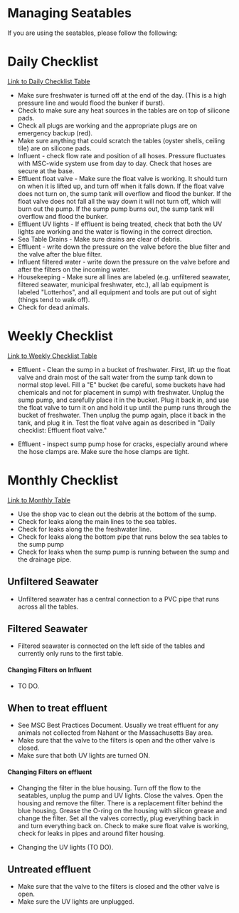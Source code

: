 
# Managing Seatables
If you are using the seatables, please follow the following:

# Daily Checklist
[Link to Daily Checklist Table](https://docs.google.com/spreadsheets/d/1oQnhrPk-GJYOvP48skjc4ehimgx4G3M1Ne0vrJx371c/edit#gid=0)

* Make sure freshwater is turned off at the end of the day. (This is a high pressure line and would flood the bunker if burst).
* Check to make sure any heat sources in the tables are on top of silicone pads.
* Check all plugs are working and the appropriate plugs are on emergency backup (red).
* Make sure anything that could scratch the tables (oyster shells, ceiling tile) are on silicone pads.
* Influent - check flow rate and position of all hoses. Pressure fluctuates with MSC-wide system use from day to day. Check that hoses are secure at the base.
* Effluent float valve -  Make sure the float valve is working. It should turn on when it is lifted up, and turn off when it falls down. If the float valve does not turn on, the sump tank will overflow and flood the bunker. If the float valve does not fall all the way down it will not turn off, which will burn out the pump. If the sump pump burns out, the sump tank will overflow and flood the bunker.
* Effluent UV lights - If effluent is being treated, check that both the UV lights are working and the water is flowing in the correct direction.
* Sea Table Drains - Make sure drains are clear of debris.
* Effluent - write down the pressure on the valve before the blue filter and the valve after the blue filter.
* Influent filtered water - write down the pressure on the valve before and after the filters on the incoming water.
* Housekeeping - Make sure all lines are labeled (e.g. unfiltered seawater, filtered seawater, municipal freshwater, etc.), all lab equipment is labeled "Lotterhos", and all equipment and tools are put out of sight (things tend to walk off).
* Check for dead animals.

# Weekly Checklist
[Link to Weekly Checklist Table](https://docs.google.com/spreadsheets/d/1oQnhrPk-GJYOvP48skjc4ehimgx4G3M1Ne0vrJx371c/edit#gid=1794014838)
* Effluent - Clean the sump in a bucket of freshwater. First, lift up the float valve and drain most of the salt water from the sump tank down to normal stop level. Fill a "E" bucket (be careful, some buckets have had chemicals and not for placement in sump) with freshwater. Unplug the sump pump, and carefully place it in the bucket. Plug it back in, and use the float valve to turn it on and hold it up until the pump runs through the bucket of freshwater. Then unplug the pump again, place it back in the tank, and plug it in.
Test the float valve again as described in "Daily checklist: Effluent float valve."

* Effluent - inspect sump pump hose for cracks, especially around where the hose clamps are. Make sure the hose clamps are tight.

# Monthly Checklist
[Link to Monthly Table](https://docs.google.com/spreadsheets/d/1oQnhrPk-GJYOvP48skjc4ehimgx4G3M1Ne0vrJx371c/edit#gid=626032260)
* Use the shop vac to clean out the debris at the bottom of the sump. 
* Check for leaks along the main lines to the sea tables.
* Check for leaks along the the freshwater line.
* Check for leaks along the bottom pipe that runs below the sea tables to the sump pump
* Check for leaks when the sump pump is running between the sump and the drainage pipe.

## Unfiltered Seawater
* Unfiltered seawater has a central connection to a PVC pipe that runs across all the tables.

## Filtered Seawater
* Filtered seawater is connected on the left side of the tables and currently only runs to the first table.

#### Changing Filters on Influent

* TO DO.

## When to treat effluent

* See MSC Best Practices Document. Usually we treat effluent for any animals not collected from Nahant or the Massachusetts Bay area. 
* Make sure that the valve to the filters is open and the other valve is closed.
* Make sure that both UV lights are turned ON.

#### Changing Filters on effluent

* Changing the filter in the blue housing. Turn off the flow to the seatables, unplug the pump and UV lights. Close the valves. 
  Open the housing and remove the filter. There is a replacement filter behind the blue housing. 
  Grease the O-ring on the housing with silicon grease and change the filter. 
  Set all the valves correctly, plug everything back in and turn everything back on. 
  Check to make sure float valve is working, check for leaks in pipes and around filter housing.
  
* Changing the UV lights (TO DO).
  
## Untreated effluent

* Make sure that the valve to the filters is closed and the other valve is open. 
* Make sure the UV lights are unplugged.

